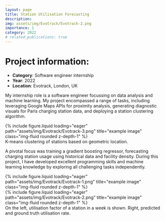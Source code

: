 ```yaml
---
layout: page
title: Station Utilisation Forecasting
description: 
img: assets/img/Evotrack/Evotrack-2.png
importance: 1
category: 2022
# related_publications: true
---
```


# Project information:
- **Category**: Software engineer internship
- **Year**: 2022
- **Location**: Evotrack, London, UK

My internship role is a software engineer focussing on data analysis and machine learning. My project encompassed a range of tasks, including leveraging Google Maps APIs for proximity analysis, generating diagnostic visuals for Paris charging station data, and deploying a station clustering algorithm.

<div class="row">
    <div class="col-sm mt-3 mt-md-0">
        {% include figure.liquid loading="eager" path="assets/img/Evotrack/Evotrack-3.png" title="example image" class="img-fluid rounded z-depth-1" %}
    </div>
</div>
<div class="caption">
    K-means clustering of stations based on geometric location.
</div>

A pivotal focus was training a gradient boosting regressor, forecasting charging station usage using historical data and facility density. During this project, I have developed excellent programming skills and machine learning knowledge by exploring all challenging tasks independently.

<div class="row">
    <div class="col-sm mt-3 mt-md-0">
        {% include figure.liquid loading="eager" path="assets/img/Evotrack/Evotrack-1.png" title="example image" class="img-fluid rounded z-depth-1" %}
    </div>
    <div class="col-sm mt-3 mt-md-0">
        {% include figure.liquid loading="eager" path="assets/img/Evotrack/Evotrack-2.png" title="example image" class="img-fluid rounded z-depth-1" %}
    </div>
</div>
<div class="caption">
    On the left, utilisation factor of a station in a week is shown. Right, predicted and ground truth utilisation rate.
</div>

